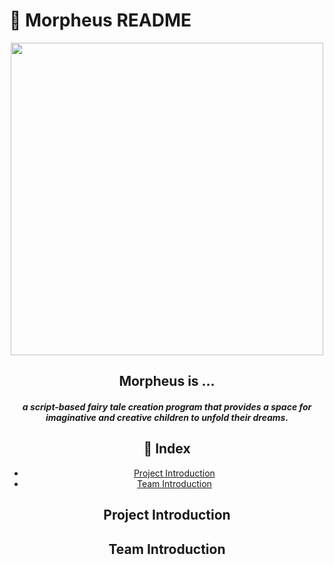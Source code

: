 # 💭 Morpheus README

<center>
  <img src="https://github.com/EN-Morpheus/Morpheus/assets/129165742/ab043c14-2444-45aa-8049-03c63267c67e width="500" height="500")
  <br>
  <H2>
    Morpheus is ...  
    
  </H2>
  <H5>
    a script-based fairy tale creation program that provides a space for imaginative and creative children to unfold their dreams.
  </H5>

  ##  📄 Index
  - [Project Introduction](#Project-Introduction)
  - [Team Introduction](#Team-Introduction)

  ## Project Introduction

  ## Team Introduction

</center>
